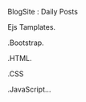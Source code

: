 
  BlogSite : Daily Posts

  Ejs Tamplates.
  
  .Bootstrap.
  
  .HTML.
  
  .CSS
  
  .JavaScript...
